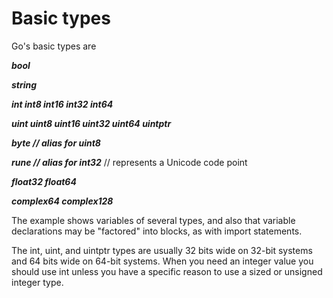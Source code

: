 # Basic types
Go's basic types are

_**bool**_

_**string**_

_**int  int8  int16  int32  int64**_

_**uint uint8 uint16 uint32 uint64 uintptr**_

_**byte // alias for uint8**_

_**rune // alias for int32**_
     // represents a Unicode code point

_**float32 float64**_

_**complex64 complex128**_

The example shows variables of several types, and also that variable declarations may be "factored" into blocks, as with import statements.

The int, uint, and uintptr types are usually 32 bits wide on 32-bit systems and 64 bits wide on 64-bit systems. When you need an integer value you should use int unless you have a specific reason to use a sized or unsigned integer type.
